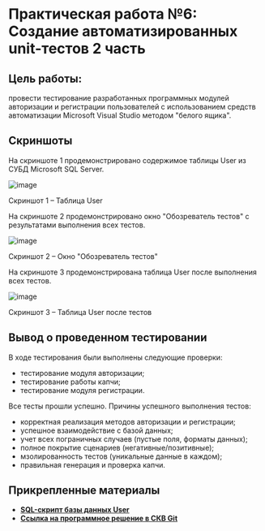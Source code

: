# Практическая работа №6: Создание автоматизированных unit-тестов 2 часть
## Цель работы:

провести тестирование разработанных
программных модулей авторизации и регистрации пользователей с
использованием средств автоматизации Microsoft Visual Studio методом
"белого ящика".

## Скриншоты
На скриншоте 1 продемонстрировано содержимое таблицы User из СУБД Microsoft SQL Server.

![image](https://github.com/user-attachments/assets/8422096a-5ef6-4cce-816a-ae9bb05015ef)

Скриншот 1 – Таблица User

На скриншоте 2 продемонстрировано окно "Обозреватель тестов" с результатами выполнения всех тестов.

![image](https://github.com/user-attachments/assets/367e586e-52b1-4a89-8822-ea4af827b753)

Скриншот 2 – Окно "Обозреватель тестов"

На скриншоте 3 продемонстрирована таблица User после выполнения всех тестов.

![image](https://github.com/user-attachments/assets/70227e2d-26f5-41e0-ac0c-f62ec1d0bbcc)

Скриншот 3 – Таблица User после тестов

## Вывод о проведенном тестировании  
   В ходе тестирования были выполнены следующие проверки:
   - тестирование модуля авторизации;
   - тестирование работы капчи;
   - тестирование модуля регистрации.

   Все тесты прошли успешно. Причины успешного выполнения тестов:
   - корректная реализация методов авторизации и регистрации;
   - успешное взаимодействие с базой данных;
   - учет всех пограничных случаев (пустые поля, форматы данных);
   - полное покрытие сценариев (негативные/позитивные);
   - мзолированность тестов (уникальные данные в каждом);
   - правильная генерация и проверка капчи.

## Прикрепленные материалы
   - [**SQL-скрипт базы данных User**](https://github.com/gnoynick/PIT_PR6.2_Balashova_Petrov/blob/master/скрипт%20бд.sql)
   - [**Ссылка на программное решение в СКВ Git**](https://github.com/gnoynick/PIT_PR6.2_Balashova_Petrov/tree/master)
